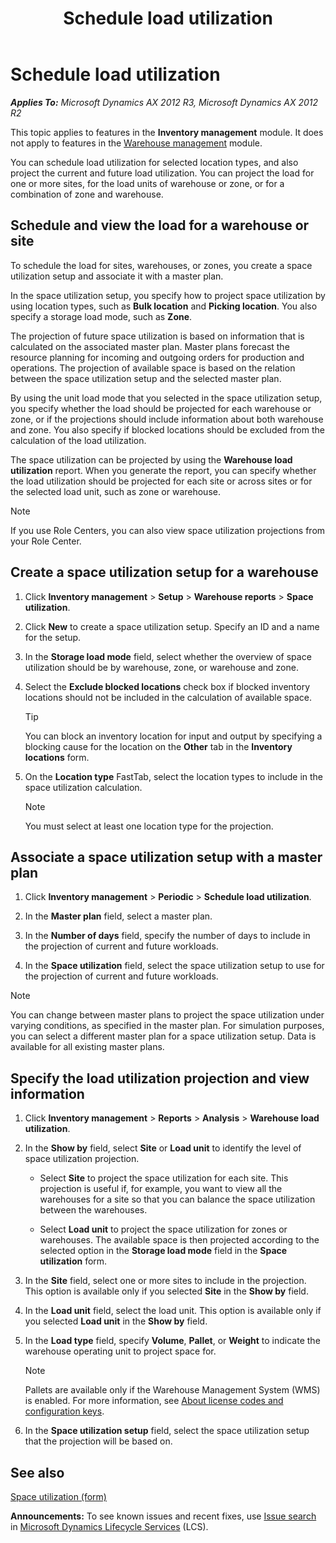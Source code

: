 ﻿---
title: Schedule load utilization
TOCTitle: Schedule load utilization
ms:assetid: e912969d-548a-46e9-b735-999e21d9ca49
ms:mtpsurl: https://technet.microsoft.com/en-us/library/JJ728718(v=AX.60)
ms:contentKeyID: 49556623
ms.date: 05/02/2014
mtps_version: v=AX.60
---

# Schedule load utilization 


_**Applies To:** Microsoft Dynamics AX 2012 R3, Microsoft Dynamics AX 2012 R2_

This topic applies to features in the **Inventory management** module. It does not apply to features in the [Warehouse management](warehouse-management.md) module.

You can schedule load utilization for selected location types, and also project the current and future load utilization. You can project the load for one or more sites, for the load units of warehouse or zone, or for a combination of zone and warehouse.

## Schedule and view the load for a warehouse or site

To schedule the load for sites, warehouses, or zones, you create a space utilization setup and associate it with a master plan.

In the space utilization setup, you specify how to project space utilization by using location types, such as **Bulk location** and **Picking location**. You also specify a storage load mode, such as **Zone**.

The projection of future space utilization is based on information that is calculated on the associated master plan. Master plans forecast the resource planning for incoming and outgoing orders for production and operations. The projection of available space is based on the relation between the space utilization setup and the selected master plan.

By using the unit load mode that you selected in the space utilization setup, you specify whether the load should be projected for each warehouse or zone, or if the projections should include information about both warehouse and zone. You also specify if blocked locations should be excluded from the calculation of the load utilization.

The space utilization can be projected by using the **Warehouse load utilization** report. When you generate the report, you can specify whether the load utilization should be projected for each site or across sites or for the selected load unit, such as zone or warehouse.


> [!NOTE]
> <P>If you use Role Centers, you can also view space utilization projections from your Role Center.</P>



## Create a space utilization setup for a warehouse

1.  Click **Inventory management** \> **Setup** \> **Warehouse reports** \> **Space utilization**.

2.  Click **New** to create a space utilization setup. Specify an ID and a name for the setup.

3.  In the **Storage load mode** field, select whether the overview of space utilization should be by warehouse, zone, or warehouse and zone.

4.  Select the **Exclude blocked locations** check box if blocked inventory locations should not be included in the calculation of available space.
    

    > [!TIP]
    > <P>You can block an inventory location for input and output by specifying a blocking cause for the location on the <STRONG>Other</STRONG> tab in the <STRONG>Inventory locations</STRONG> form.</P>



5.  On the **Location type** FastTab, select the location types to include in the space utilization calculation.
    

    > [!NOTE]
    > <P>You must select at least one location type for the projection.</P>



## Associate a space utilization setup with a master plan

1.  Click **Inventory management** \> **Periodic** \> **Schedule load utilization**.

2.  In the **Master plan** field, select a master plan.

3.  In the **Number of days** field, specify the number of days to include in the projection of current and future workloads.

4.  In the **Space utilization** field, select the space utilization setup to use for the projection of current and future workloads.


> [!NOTE]
> <P>You can change between master plans to project the space utilization under varying conditions, as specified in the master plan. For simulation purposes, you can select a different master plan for a space utilization setup. Data is available for all existing master plans.</P>



## Specify the load utilization projection and view information

1.  Click **Inventory management** \> **Reports** \> **Analysis** \> **Warehouse load utilization**.

2.  In the **Show by** field, select **Site** or **Load unit** to identify the level of space utilization projection.
    
      - Select **Site** to project the space utilization for each site. This projection is useful if, for example, you want to view all the warehouses for a site so that you can balance the space utilization between the warehouses.
    
      - Select **Load unit** to project the space utilization for zones or warehouses. The available space is then projected according to the selected option in the **Storage load mode** field in the **Space utilization** form.

3.  In the **Site** field, select one or more sites to include in the projection. This option is available only if you selected **Site** in the **Show by** field.

4.  In the **Load unit** field, select the load unit. This option is available only if you selected **Load unit** in the **Show by** field.

5.  In the **Load type** field, specify **Volume**, **Pallet**, or **Weight** to indicate the warehouse operating unit to project space for.
    

    > [!NOTE]
    > <P>Pallets are available only if the Warehouse Management System (WMS) is enabled. For more information, see <A href="https://technet.microsoft.com/en-us/library/aa548653(v=ax.60)">About license codes and configuration keys</A>.</P>



6.  In the **Space utilization setup** field, select the space utilization setup that the projection will be based on.

## See also

[Space utilization (form)](https://technet.microsoft.com/en-us/library/jj677438\(v=ax.60\))

  
**Announcements:** To see known issues and recent fixes, use [Issue search](http://go.microsoft.com/fwlink/?linkid=389258) in [Microsoft Dynamics Lifecycle Services](http://go.microsoft.com/fwlink/?linkid=306505) (LCS).

